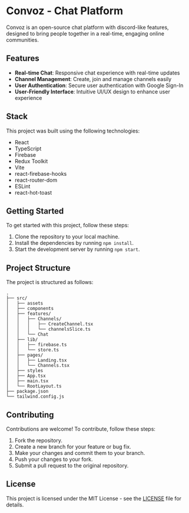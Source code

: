 # Convoz - Chat Platform 

Convoz is an open-source chat platform with discord-like features, designed to bring people together in a real-time, engaging online communities. 

## Features

- **Real-time Chat**: Responsive chat experience with real-time updates
- **Channel Management**: Create, join and manage channels easily
- **User Authentication**: Secure user authentication with Google Sign-In
- **User-Friendly Interface**: Intuitive UI/UX design to enhance user experience

## Stack

This project was built using the following technologies:

- React
- TypeScript
- Firebase
- Redux Toolkit
- Vite
- react-firebase-hooks
- react-router-dom
- ESLint
- react-hot-toast

## Getting Started

To get started with this project, follow these steps:

1. Clone the repository to your local machine.
2. Install the dependencies by running `npm install`.
3. Start the development server by running `npm start`.

## Project Structure

The project is structured as follows:

```
.
├── src/
│   ├── assets
│   ├── components
│   ├── features/
│   │   ├── Channels/
│   │   │   ├── CreateChannel.tsx
│   │   │   └── channelsSlice.ts
│   │   └── Chat
│   ├── lib/
│   │   ├── firebase.ts
│   │   └── store.ts
│   ├── pages/
│   │   ├── Landing.tsx
│   │   └── Channels.tsx
│   ├── styles
│   ├── App.tsx
│   ├── main.tsx
│   └── RootLayout.ts
├── package.json
└── tailwind.config.js
```

## Contributing

Contributions are welcome! To contribute, follow these steps:

1. Fork the repository.
2. Create a new branch for your feature or bug fix.
3. Make your changes and commit them to your branch.
4. Push your changes to your fork.
5. Submit a pull request to the original repository.

## License

This project is licensed under the MIT License - see the [LICENSE](./LICENSE) file for details.
